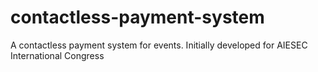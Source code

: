 # contactless-payment-system
A contactless payment system for events. Initially developed for AIESEC International Congress
